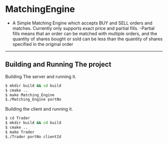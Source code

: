 # MatchingEngine
- A Simple Matching Engine which accepts BUY and SELL orders and matches. Currently only supports exact price and partial fills.
-Partial fills means that an order can be matched with multiple orders, and the quantity of shares bought or sold can be less than the quantity of shares specified in the original order
---

## Building and Running The project
Building The server and running it.
```bash
$ mkdir build && cd build
$ cmake ..
$ make Matching_Engine 
$./Matching_Engine portNo
```

Building the client and running it.
```bash
$ cd Trader 
$ mkdir build && cd build
$ cmake ..
$ make Trader 
$./Trader portNo clientId
```

